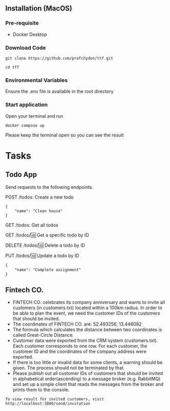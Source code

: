 ## Installation (MacOS)

### Pre-requisite
* Docker Desktop

### Download Code
```
git clone https://github.com/profchydon/ttf.git
```

```
cd tff
```

### Environmental Variables
Ensure the .env file is available in the root directory

### Start application
Open your terminal and run

```
docker compose up
```

Please keep the terminal open so you can see the result


# Tasks

## Todo App

Send requests to the following endpoints.

POST /todos: Create a new todo

```
{
    "name": "Clean house"
}
```

GET /todos: Get all todos

GET /todos/:id: Get a specific todo by ID

DELETE /todos/:id: Delete a todo by ID

PUT /todos/:id: Update a todo by ID
```
{
    "name": "Complete assignment"
}
```

## Fintech CO.
- FINTECH CO. celebrates its company anniversary and wants to invite all customers (in
customers.txt) located within a 100km radius. In order to be able to plan the event, we need
the customer IDs of the customers that should be invited.
- The coordinates of FINTECH CO. are: 52.493256, 13.446082
- The formula which calculates the distance between two coordinates is called Great-Circle
Distance.
- Customer data were exported from the CRM system (customers.txt). Each customer
corresponds to one row. For each customer, the customer ID and the coordinates of the
company address were exported.
- If there is too little or invalid data for some clients, a warning should be given. The process
should not be terminated by that.
- Please publish out all customer IDs of customers that should be invited in alphabetical
order(ascending) to a message broker (e.g. RabbitMQ) and set up a simple client
that reads the messages from the broker and prints them to the console.

```
To view result for invited customers, visit http://localhost:3800/send/invitation
```